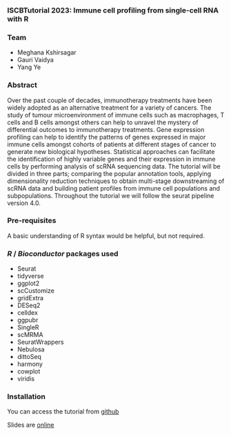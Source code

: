 ### ISCBTutorial 2023: Immune cell profiling from single-cell RNA with R

### Team

* Meghana Kshirsagar
* Gauri Vaidya
* Yang Ye


### Abstract 
Over the past couple of decades, immunotherapy treatments have been widely adopted as an alternative treatment for a variety of cancers. The study of tumour microenvironment of immune cells such as macrophages, T cells and B cells amongst others can help to unravel the mystery of differential outcomes to immunotherapy treatments. Gene expression profiling can help to identify the patterns of genes expressed in major immune cells amongst cohorts of patients at different stages of cancer to generate new biological hypotheses. Statistical approaches can facilitate the identification of highly variable genes and their expression in immune cells by performing analysis of scRNA sequencing data. The tutorial will be divided in three parts; comparing the popular annotation tools, applying dimensionality reduction techniques to obtain multi-stage downstreaming of scRNA data and building patient profiles from immune cell populations and subpopulations. Throughout the tutorial we will follow the seurat pipeline version 4.0.
 
### Pre-requisites
A basic understanding of R syntax would be helpful, but not required.
 
 
### _R_ / _Bioconductor_ packages used
  - Seurat
  - tidyverse
  - ggplot2
  - scCustomize
  - gridExtra
- DESeq2
- celldex
- ggpubr
- SingleR
- scMRMA
- SeuratWrappers
- Nebulosa
- dittoSeq
- harmony
- cowplot
- viridis


### Installation

You can access the tutorial from [github](https://meghanakshirsagar.github.io/icsbtutorial/) 

Slides are [online](https://docs.google.com/presentation/d/1Q97YKnuTdUQPzQR5cqriJKlrm-7HyiDF-YOVFgC7y3s/edit?usp=sharing)
